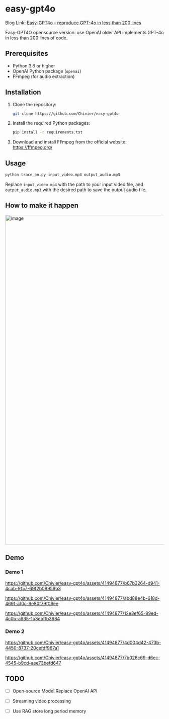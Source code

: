 # easy-gpt4o

Blog Link: [Easy-GPT4o - reproduce GPT-4o in less than 200 lines](https://blog.chivier.site/2024-05-14/50d4d2d55c5e/)

Easy-GPT4O opensource version: use OpenAI older API implements GPT-4o in less than 200 lines of code.

## Prerequisites

- Python 3.6 or higher
- OpenAI Python package (`openai`)
- FFmpeg (for audio extraction)

## Installation

1. Clone the repository:

   ```bash
   git clone https://github.com/Chivier/easy-gpt4o
   ```

2. Install the required Python packages:

   ```bash
   pip install -r requirements.txt
   ```

3. Download and install FFmpeg from the official website: https://ffmpeg.org/

## Usage

```bash
python trace_on.py input_video.mp4 output_audio.mp3
```

Replace `input_video.mp4` with the path to your input video file, and `output_audio.mp3` with the desired path to save the output audio file.

## How to make it happen

<img width="1048" alt="image" src="https://github.com/Chivier/easy-gpt4o/assets/41494877/06fa49b0-f70f-48b8-9c84-51841882fe75">


## Demo

### Demo 1



https://github.com/Chivier/easy-gpt4o/assets/41494877/b67b3264-d941-4cab-9f57-69f2b08959b3



https://github.com/Chivier/easy-gpt4o/assets/41494877/abd88e4b-618d-469f-a10c-9e80f79f06ee



https://github.com/Chivier/easy-gpt4o/assets/41494877/12e3ef65-99ed-4c0b-a935-1b3ebffb3984



### Demo 2



https://github.com/Chivier/easy-gpt4o/assets/41494877/4d004d42-473b-4450-8737-20cefdf967a1


https://github.com/Chivier/easy-gpt4o/assets/41494877/7b026c69-d6ec-4545-b9cd-aee73befd647




## TODO

- [ ] Open-source Model Replace OpenAI API
- [ ] Streaming video processing
- [ ] Use RAG store long period memory
      

